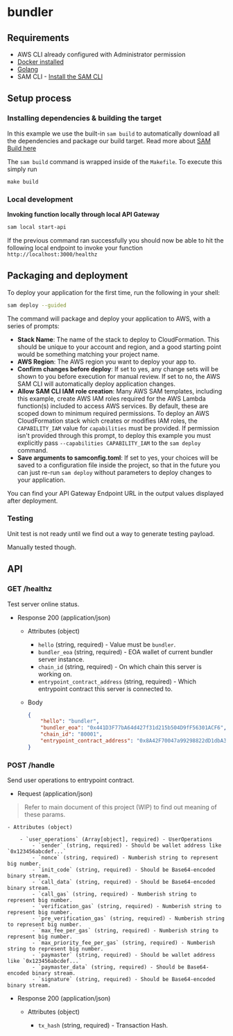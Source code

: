 # bundler

## Requirements

* AWS CLI already configured with Administrator permission
* [Docker installed](https://www.docker.com/community-edition)
* [Golang](https://golang.org)
* SAM CLI - [Install the SAM CLI](https://docs.aws.amazon.com/serverless-application-model/latest/developerguide/serverless-sam-cli-install.html)

## Setup process

### Installing dependencies & building the target

In this example we use the built-in `sam build` to automatically download all the dependencies and package our build target.
Read more about [SAM Build here](https://docs.aws.amazon.com/serverless-application-model/latest/developerguide/sam-cli-command-reference-sam-build.html)

The `sam build` command is wrapped inside of the `Makefile`. To execute this simply run

```shell
make build
```

### Local development

**Invoking function locally through local API Gateway**

```bash
sam local start-api
```

If the previous command ran successfully you should now be able to hit the following local endpoint to invoke your function `http://localhost:3000/healthz`

## Packaging and deployment

To deploy your application for the first time, run the following in your shell:

```bash
sam deploy --guided
```

The command will package and deploy your application to AWS, with a series of prompts:

* **Stack Name**: The name of the stack to deploy to CloudFormation. This should be unique to your account and region, and a good starting point would be something matching your project name.
* **AWS Region**: The AWS region you want to deploy your app to.
* **Confirm changes before deploy**: If set to yes, any change sets will be shown to you before execution for manual review. If set to no, the AWS SAM CLI will automatically deploy application changes.
* **Allow SAM CLI IAM role creation**: Many AWS SAM templates, including this example, create AWS IAM roles required for the AWS Lambda function(s) included to access AWS services. By default, these are scoped down to minimum required permissions. To deploy an AWS CloudFormation stack which creates or modifies IAM roles, the `CAPABILITY_IAM` value for `capabilities` must be provided. If permission isn't provided through this prompt, to deploy this example you must explicitly pass `--capabilities CAPABILITY_IAM` to the `sam deploy` command.
* **Save arguments to samconfig.toml**: If set to yes, your choices will be saved to a configuration file inside the project, so that in the future you can just re-run `sam deploy` without parameters to deploy changes to your application.

You can find your API Gateway Endpoint URL in the output values displayed after deployment.

### Testing

Unit test is not ready until we find out a way to generate testing payload.

Manually tested though.

## API

### GET /healthz

Test server online status.

- Response 200 (application/json)

    - Attributes (object)

        - `hello` (string, required) - Value must be `bundler`.
        - `bundler_eoa` (string, required) - EOA wallet of current bundler server instance.
        - `chain_id` (string, required) - On which chain this server is working on.
        - `entrypoint_contract_address` (string, required) - Which entrypoint contract this server is connected to.

    - Body

        ```json
        {
            "hello": "bundler",
            "bundler_eoa": "0x441D3F77bA64d427f31d215b504D9fF56301ACF6",
            "chain_id": "80001",
            "entrypoint_contract_address": "0x8A42F70047a99298822dD1dbA34b454fc49913F2"
        }
        ```

### POST /handle

Send user operations to entrypoint contract.

- Request (application/json)

> Refer to main document of this project (WIP) to find out meaning of these params.

    - Attributes (object)

        - `user_operations` (Array[object], required) - UserOperations
            - `sender` (string, required) - Should be wallet address like `0x123456abcdef...`
            - `nonce` (string, required) - Numberish string to represent big number.
            - `init_code` (string, required) - Should be Base64-encoded binary stream.
            - `call_data` (string, required) - Should be Base64-encoded binary stream.
            - `call_gas` (string, required) - Numberish string to represent big number.
            - `verification_gas` (string, required) - Numberish string to represent big number.
            - `pre_verification_gas` (string, required) - Numberish string to represent big number.
            - `max_fee_per_gas` (string, required) - Numberish string to represent big number.
            - `max_priority_fee_per_gas` (string, required) - Numberish string to represent big number.
            - `paymaster` (string, required) - Should be wallet address like `0x123456abcdef...`
            - `paymaster_data` (string, required) - Should be Base64-encoded binary stream.
            - `signature` (string, required) - Should be Base64-encoded binary stream.

- Response 200 (application/json)

    - Attributes (object)

        - `tx_hash` (string, required) - Transaction Hash.
